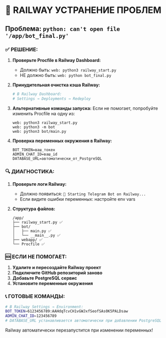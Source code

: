 # 🚨 RAILWAY УСТРАНЕНИЕ ПРОБЛЕМ

## Проблема: `python: can't open file '/app/bot_final.py'`

### ✅ РЕШЕНИЕ:

1. **Проверьте Procfile в Railway Dashboard:**

   - Должно быть: `web: python3 railway_start.py`
   - НЕ должно быть: `web: python bot_final.py`

2. **Принудительная очистка кэша Railway:**

   ```bash
   # В Railway Dashboard:
   # Settings → Deployments → Redeploy
   ```

3. **Альтернативные команды запуска:**
   Если не помогает, попробуйте изменить Procfile на одну из:

   ```
   web: python3 railway_start.py
   web: python3 -m bot
   web: python3 bot/main.py
   ```

4. **Проверка переменных окружения в Railway:**
   ```
   BOT_TOKEN=ваш_токен
   ADMIN_CHAT_ID=ваш_id
   DATABASE_URL=автоматически_от_PostgreSQL
   ```

### 🔍 ДИАГНОСТИКА:

1. **Проверьте логи Railway:**

   - Должно появиться: `🚀 Starting Telegram Bot on Railway...`
   - Если видите ошибки переменных: настройте env vars

2. **Структура файлов:**
   ```
   /app/
   ├── railway_start.py ✅
   ├── bot/
   │   ├── main.py ✅
   │   └── __main__.py ✅
   ├── webapp/ ✅
   └── Procfile ✅
   ```

### 🆘 ЕСЛИ НЕ ПОМОГАЕТ:

1. **Удалите и пересоздайте Railway проект**
2. **Подключите GitHub репозиторий заново**
3. **Добавьте PostgreSQL сервис**
4. **Установите переменные окружения**

### 📞 ГОТОВЫЕ КОМАНДЫ:

```bash
# В Railway Settings → Environment:
BOT_TOKEN=6123456789:AAHdqTcvCH1vGWJxfSeofSAs0K5PALDsaw
ADMIN_CHAT_ID=123456789
# DATABASE_URL устанавливается автоматически при добавлении PostgreSQL
```

Railway автоматически перезапустится при изменении переменных!
